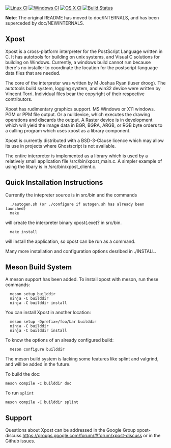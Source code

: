 [![Linux CI](https://github.com/luser-dr00g/xpost/actions/workflows/linux.yml/badge.svg)](https://github.com/luser-dr00g/xpost/actions/workflows/linux.yml)
[![Windows CI](https://github.com/luser-dr00g/xpost/actions/workflows/msys2.yml/badge.svg)](https://github.com/luser-dr00g/xpost/actions/workflows/msys2.yml)
[![OS X CI](https://github.com/luser-dr00g/xpost/actions/workflows/osx.yml/badge.svg)](https://github.com/luser-dr00g/xpost/actions/workflows/osx.yml)
[![Build Status](https://drone.io/github.com/luser-dr00g/xpost/status.png)](https://drone.io/github.com/luser-dr00g/xpost/latest)

**Note**: The original README has moved to doc/INTERNALS, and has been superceded by doc/NEWINTERNALS.

## Xpost

Xpost is a cross-platform interpreter for the PostScript Language
written in C. It has autotools for building on unix systems, and
Visual C solutions for building on Windows. Currently, a windows
build cannot run because there's no installer to coordinate the 
location for the postscript-language data files that are needed.

The core of the interpreter was written by M Joshua Ryan (luser droog).
The autotools build system, logging system, and win32 device were 
written by Vincent Torri. Individual files bear the copyright of their
respective contributors.

Xpost has rudimentary graphics support. MS Windows or X11 windows.
PGM or PPM file output. Or a nulldevice, which executes the drawing
operations and discards the output. A Raster device is in development
which will yield the image data in BGR, BGRA, ARGB, or RGB byte orders
to a calling program which uses xpost as a library component.

Xpost is currently distributed with a BSD-3-Clause licence which may
allow its use in projects where Ghostscript is not available.

The entire interpreter is implemented as a library which is used
by a relatively small application file /src/bin/xpost_main.c. A simpler
example of using the libary is in /src/bin/xpost_client.c.

## Quick Installation Instructions

Currently the intepreter source is in src/bin and the commands
```
  ./autogen.sh (or ./configure if autogen.sh has already been launched)
  make
```
will create the interpreter binary xpost(.exe)? in src/bin.
```
  make install
```
will install the application, so xpost can be run as a command.

Many more installation and configuration options desribed in ./INSTALL.

## Meson Build System

A meson support has been added. To install xpost with meson, run these commands:
```
  meson setup builddir
  ninja -C builddir
  ninja -C builddir install
```

You can install Xpost in another location:
```
  meson setup -Dprefix=/foo/bar builddir
  ninja -C builddir
  ninja -C builddir install
```

To know the options of an already configured build:
```
  meson configure builddir
```
The meson build system is lacking some features like splint and valgrind, and
will be added in the future.

To build the doc:
```
meson compile -C builddir doc
```

To run `splint`
```
meson compile -C builddir splint
```

## Support

Questions about Xpost can be addressed in the Google Group xpost-discuss
https://groups.google.com/forum/#!forum/xpost-discuss or in the Github issues.
